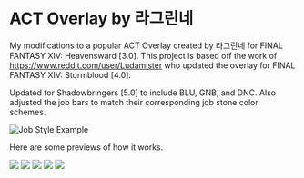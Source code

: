 # ACT Overlay by 라그린네
My modifications to a popular ACT Overlay created by 라그린네 for FINAL FANTASY XIV: Heavensward [3.0]. This project is based off the work of https://www.reddit.com/user/Ludamister who updated the overlay for FINAL FANTASY XIV: Stormblood [4.0].

Updated for Shadowbringers [5.0] to include BLU, GNB, and DNC. Also adjusted the job bars to match their corresponding job stone color schemes.

![Job Style Example](https://github.com/KalilaViolette/ACT-Overlay-by-Lagrinne/blob/master/img/Job%20Style%20Example.png)

Here are some previews of how it works.

![](https://github.com/KalilaViolette/ACT-Overlay-by-Lagrinne/blob/master/img/1.gif)
![](https://github.com/KalilaViolette/ACT-Overlay-by-Lagrinne/blob/master/img/2.gif)
![](https://github.com/KalilaViolette/ACT-Overlay-by-Lagrinne/blob/master/img/3.gif)
![](https://github.com/KalilaViolette/ACT-Overlay-by-Lagrinne/blob/master/img/4.gif)
![](https://github.com/KalilaViolette/ACT-Overlay-by-Lagrinne/blob/master/img/5.gif)
